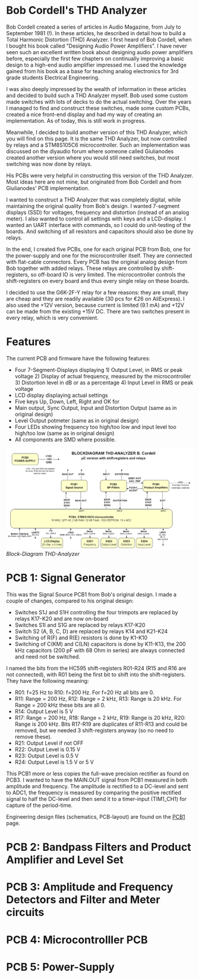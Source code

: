 # Bob Cordell's THD Analyzer
Bob Cordell created a series of articles in Audio Magazine, from July to September 1981 (!). In these articles, he described
in detail how to build a Total Harmonic Distortion (THD) Analyzer. I first heard of Bob Cordell, when I bought his book called "Designing Audio Power Amplifiers". 
I have never seen such an excellent written book about designing audio power amplifiers before, especially the first few chapters on continually improving a basic design 
to a high-end audio amplifier impressed me. I used the knowledge gained from his book as a base for teaching analog electronics for 3rd grade students Electrical Engineering.

I was also deeply impressed by the wealth of information in these articles and decided to build such a THD Analyzer myself. Bob
used some custom made switches with lots of decks to do the actual switching. Over the years I managed to find and construct these
switches, made some custom PCBs, created a nice front-end display and had my way of creating an implementation. As of today, this is
still work in progress.

Meanwhile, I decided to build another version of this THD Analyzer, which you will find on this page. It is the same
THD Analyzer, but now controlled by relays and a STM8S105C6 microcontroller. Such an implementation was discussed on the diyaudio forum
where someone called Giulianodes created another version where you would still need switches, but most switching was now done by relays.

His PCBs were very helpful in constructing this version of the THD Analyzer. Most ideas here are not mine, but originated from Bob Cordell
and from Giulianodes' PCB implementation.

I wanted to construct a THD Analyzer that was completely digital, while maintaining the original quality from Bob's design. 
I wanted 7-segment displays (SSD) for voltages, frequency and distortion (instead of an analog meter).
I also wanted to control all settings with keys and a LCD-display. I wanted an UART interface with commands, so I could do unit-testing of the boards.
And switching of all resistors and capacitors should also be done by relays.

In the end, I created five PCBs, one for each original PCB from Bob, one for the power-supply and one for the microcontroller itself. They are connected with flat-cable connectors.
Every PCB has the original analog design from Bob together with added relays. These relays are controlled by shift-registers, so off-board IO is very limited.
The microcontroller controls the shift-registers on every board and thus every single relay on these boards.

I decided to use the G6K-2F-Y relay for a few reasons: they are small, they are cheap and they are readily available (30 pcs for €26 on AliExpress). I also used the +12V
version, because current is limited (9.1 mA) and +12V can be made from the existing +15V DC. There are two switches present in every relay, which is very convenient.

# Features
The current PCB and firmware have the following features:
- Four 7-Segment-Displays displaying 1) Output Level, in RMS or peak voltage 2) Display of actual frequency, measured by the microcontroller 3) Distortion level in dB or as a percentage 4) Input Level in RMS or peak voltage
- LCD display displaying actual settings
- Five keys Up, Down, Left, Right and OK for
- Main output, Sync Output, Input and Distortion Output (same as in original design)
- Level Output potmeter (same as in original design)
- Four LEDs showing frequency too high/too low and input level too high/too low (same as in original design)
- All components are SMD where possible.

![Block Diagram](img/Blokschema_THD_Analyzer.png)<br>
*Block-Diagram THD-Analyzer*

# PCB 1: Signal Generator
This was the Signal Source PCB1 from Bob's original design. I made a couple of changes, compared to his original design:
- Switches S1J and S1H controlling the four trimpots are replaced by relays K17-K20 and are now on-board
- Switches S1I and S1G are replaced by relays K17-K20
- Switch S2 (A, B, C, D) are replaced by relays K14 and K21-K24
- Switching of R(F) and R(E) resistors is done by K1-K10
- Switching of C(KM) and C(LN) capacitors is done by K11-K13, the 200 kHz capacitors (200 pF with 68 Ohm in series) are always connected and need not be switched.

I named the bits from the HC595 shift-registers R01-R24 (R15 and R16 are not connected), with R01 being the first bit to shift into the shift-registers. They have the following meaning:
- R01: f=25 Hz to R10: f=200 Hz. For f=20 Hz all bits are 0.
- R11: Range = 200 Hz, R12: Range = 2 kHz, R13: Range is 20 kHz. For Range = 200 kHz these bits are all 0.
- R14: Output Level is 5 V
- R17: Range = 200 Hz, R18: Range = 2 kHz, R19: Range is 20 kHz, R20: Range is 200 kHz. Bits R17-R19 are duplicates of R11-R13 and could be removed, but we needed 3 shift-registers anyway (so no need to remove these).
- R21: Output Level if not OFF
- R22: Output Level is 0.15 V
- R23: Output Level is 0.5 V
- R24: Output Level is 1.5 V or 5 V

This PCB1 more or less copies the full-wave precision rectifier as found on PCB3. I wanted to have the MAIN.OUT signal from PCB1 measured in both amplitude and frequency. The amplitude is rectified to a DC-level and sent to ADC1, the
frequency is measured by comparing the positive rectified signal to half the DC-level and then send it to a timer-input (TIM1_CH1) for capture of the period-time.

Engineering design files (schematics, PCB-layout) are found on the [PCB1](./pcb1.md) page.

# PCB 2: Bandpass Filters and Product Amplifier and Level Set

# PCB 3: Amplitude and Frequency Detectors and Filter and Meter circuits

# PCB 4: Microcontrolller PCB

# PCB 5: Power-Supply


